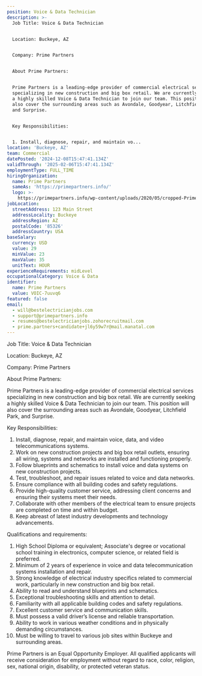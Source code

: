 ```yaml
---
position: Voice & Data Technician
description: >-
  Job Title: Voice & Data Technician


  Location: Buckeye, AZ


  Company: Prime Partners


  About Prime Partners:


  Prime Partners is a leading-edge provider of commercial electrical services
  specializing in new construction and big box retail. We are currently seeking
  a highly skilled Voice & Data Technician to join our team. This position will
  also cover the surrounding areas such as Avondale, Goodyear, Litchfield Park,
  and Surprise.


  Key Responsibilities:


  1. Install, diagnose, repair, and maintain vo...
location: 'Buckeye, AZ'
team: Commercial
datePosted: '2024-12-08T15:47:41.134Z'
validThrough: '2025-02-06T15:47:41.134Z'
employmentType: FULL_TIME
hiringOrganization:
  name: Prime Partners
  sameAs: 'https://primepartners.info/'
  logo: >-
    https://primepartners.info/wp-content/uploads/2020/05/cropped-Prime-Partners-Logo-NO-BG-1-1.png
jobLocation:
  streetAddress: 123 Main Street
  addressLocality: Buckeye
  addressRegion: AZ
  postalCode: '85326'
  addressCountry: USA
baseSalary:
  currency: USD
  value: 29
  minValue: 23
  maxValue: 35
  unitText: HOUR
experienceRequirements: midLevel
occupationalCategory: Voice & Data
identifier:
  name: Prime Partners
  value: VOIC-7uuvq6
featured: false
email:
  - will@bestelectricianjobs.com
  - support@primepartners.info
  - resumes@bestelectricianjobs.zohorecruitmail.com
  - prime.partners+candidate+jl6y59w7r@mail.manatal.com
---
```




Job Title: Voice & Data Technician

Location: Buckeye, AZ

Company: Prime Partners

About Prime Partners:

Prime Partners is a leading-edge provider of commercial electrical services specializing in new construction and big box retail. We are currently seeking a highly skilled Voice & Data Technician to join our team. This position will also cover the surrounding areas such as Avondale, Goodyear, Litchfield Park, and Surprise.

Key Responsibilities:

1. Install, diagnose, repair, and maintain voice, data, and video telecommunications systems.
2. Work on new construction projects and big box retail outlets, ensuring all wiring, systems and networks are installed and functioning properly.
3. Follow blueprints and schematics to install voice and data systems on new construction projects.
4. Test, troubleshoot, and repair issues related to voice and data networks.
5. Ensure compliance with all building codes and safety regulations.
6. Provide high-quality customer service, addressing client concerns and ensuring their systems meet their needs.
7. Collaborate with other members of the electrical team to ensure projects are completed on time and within budget.
8. Keep abreast of latest industry developments and technology advancements.

Qualifications and requirements:

1. High School Diploma or equivalent; Associate's degree or vocational school training in electronics, computer science, or related field is preferred.
2. Minimum of 2 years of experience in voice and data telecommunication systems installation and repair.
3. Strong knowledge of electrical industry specifics related to commercial work, particularly in new construction and big box retail.
4. Ability to read and understand blueprints and schematics.
5. Exceptional troubleshooting skills and attention to detail.
6. Familiarity with all applicable building codes and safety regulations.
7. Excellent customer service and communication skills.
8. Must possess a valid driver’s license and reliable transportation.
9. Ability to work in various weather conditions and in physically demanding circumstances.
10. Must be willing to travel to various job sites within Buckeye and surrounding areas.

Prime Partners is an Equal Opportunity Employer. All qualified applicants will receive consideration for employment without regard to race, color, religion, sex, national origin, disability, or protected veteran status.